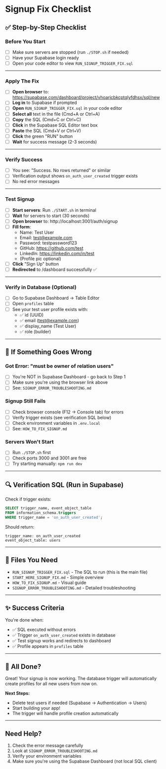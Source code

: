 # Signup Fix Checklist

## ✅ Step-by-Step Checklist

### Before You Start
- [ ] Make sure servers are stopped (run `./STOP.sh` if needed)
- [ ] Have your Supabase login ready
- [ ] Open your code editor to view `RUN_SIGNUP_TRIGGER_FIX.sql`

---

### Apply The Fix

- [ ] **Open browser** to: https://supabase.com/dashboard/project/vhoarjcbkcptqlyfdhsx/sql/new
- [ ] **Log in** to Supabase if prompted
- [ ] **Open** `RUN_SIGNUP_TRIGGER_FIX.sql` in your code editor
- [ ] **Select all** text in the file (Cmd+A or Ctrl+A)
- [ ] **Copy** the SQL (Cmd+C or Ctrl+C)
- [ ] **Click** in the Supabase SQL Editor text box
- [ ] **Paste** the SQL (Cmd+V or Ctrl+V)
- [ ] **Click** the green "RUN" button
- [ ] **Wait** for success message (2-3 seconds)

---

### Verify Success

- [ ] You see: "Success. No rows returned" or similar
- [ ] Verification output shows `on_auth_user_created` trigger exists
- [ ] No red error messages

---

### Test Signup

- [ ] **Start servers**: Run `./START.sh` in terminal
- [ ] **Wait** for servers to start (30 seconds)
- [ ] **Open browser** to: http://localhost:3001/auth/signup
- [ ] **Fill form**:
  - Name: Test User
  - Email: test@example.com
  - Password: testpassword123
  - GitHub: https://github.com/test
  - LinkedIn: https://linkedin.com/in/test
  - (Profile pic optional)
- [ ] **Click** "Sign Up" button
- [ ] **Redirected** to /dashboard successfully ✅

---

### Verify in Database (Optional)

- [ ] Go to Supabase Dashboard → Table Editor
- [ ] Open `profiles` table
- [ ] See your test user profile exists with:
  - ✅ id (UUID)
  - ✅ email (test@example.com)
  - ✅ display_name (Test User)
  - ✅ role (builder)

---

## 🚨 If Something Goes Wrong

### Got Error: "must be owner of relation users"
- [ ] You're NOT in Supabase Dashboard - go back to Step 1
- [ ] Make sure you're using the browser link above
- [ ] See: `SIGNUP_ERROR_TROUBLESHOOTING.md`

### Signup Still Fails
- [ ] Check browser console (F12 → Console tab) for errors
- [ ] Verify trigger exists (see verification SQL below)
- [ ] Check environment variables in `.env.local`
- [ ] See: `HOW_TO_FIX_SIGNUP.md`

### Servers Won't Start
- [ ] Run `./STOP.sh` first
- [ ] Check ports 3000 and 3001 are free
- [ ] Try starting manually: `npm run dev`

---

## 🔍 Verification SQL (Run in Supabase)

Check if trigger exists:
```sql
SELECT trigger_name, event_object_table
FROM information_schema.triggers
WHERE trigger_name = 'on_auth_user_created';
```

Should return:
```
trigger_name: on_auth_user_created
event_object_table: users
```

---

## 📁 Files You Need

- `RUN_SIGNUP_TRIGGER_FIX.sql` - The SQL to run (this is the main file)
- `START_HERE_SIGNUP_FIX.md` - Simple overview
- `HOW_TO_FIX_SIGNUP.md` - Visual guide
- `SIGNUP_ERROR_TROUBLESHOOTING.md` - Detailed troubleshooting

---

## ✨ Success Criteria

You're done when:
- ✅ SQL executed without errors
- ✅ Trigger `on_auth_user_created` exists in database
- ✅ Test signup works and redirects to dashboard
- ✅ Profile appears in `profiles` table

---

## 🎉 All Done?

Great! Your signup is now working. The database trigger will automatically create profiles for all new users from now on.

**Next Steps:**
- Delete test users if needed (Supabase → Authentication → Users)
- Start building your app!
- The trigger will handle profile creation automatically

---

## Need Help?

1. Check the error message carefully
2. Look at `SIGNUP_ERROR_TROUBLESHOOTING.md`
3. Verify your environment variables
4. Make sure you're using the Supabase Dashboard (not local SQL client)

